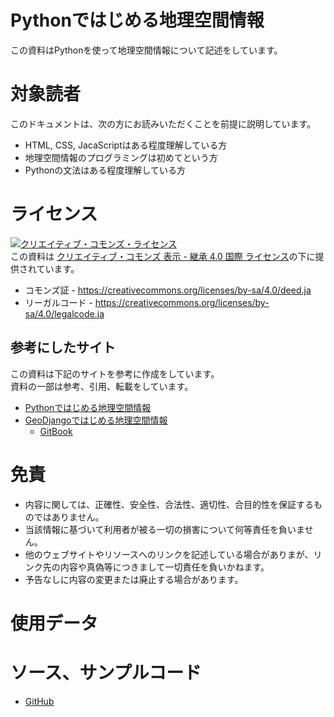 Pythonではじめる地理空間情報
=====
この資料はPythonを使って地理空間情報について記述をしています。

# 対象読者

このドキュメントは、次の方にお読みいただくことを前提に説明しています。<br>

* HTML, CSS, JacaScriptはある程度理解している方
* 地理空間情報のプログラミングは初めてという方
* Pythonの文法はある程度理解している方

# ライセンス

<a rel="license" href="http://creativecommons.org/licenses/by-sa/4.0/"><img alt="クリエイティブ・コモンズ・ライセンス" style="border-width:0" src="https://i.creativecommons.org/l/by-sa/4.0/88x31.png" /></a><br />この資料は <a rel="license" href="http://creativecommons.org/licenses/by-sa/4.0/">クリエイティブ・コモンズ 表示 - 継承 4.0 国際 ライセンス</a>の下に提供されています。
* コモンズ証 - https://creativecommons.org/licenses/by-sa/4.0/deed.ja
* リーガルコード - https://creativecommons.org/licenses/by-sa/4.0/legalcode.ja

## 参考にしたサイト
この資料は下記のサイトを参考に作成をしています。<br>
資料の一部は参考、引用、転載をしています。

* [Pythonではじめる地理空間情報](https://homata.github.io/geopython-book/)
* [GeoDjangoではじめる地理空間情報](https://github.com/homata/geodjango-book)
    - [GitBook](https://homata.gitbook.io/geodjango/)


# 免責

* 内容に関しては、正確性、安全性、合法性、適切性、合目的性を保証するものではありません。
* 当該情報に基づいて利用者が被る一切の損害について何等責任を負いません。
* 他のウェブサイトやリソースへのリンクを記述している場合がありまが、リンク先の内容や真偽等につきまして一切責任を負いかねます。
* 予告なしに内容の変更または廃止する場合があります。

# 使用データ

# ソース、サンプルコード
* [GitHub](https://homata.github.io/geopython-book/)
